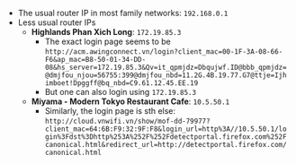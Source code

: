 - The usual router IP in most family networks: `192.168.0.1`
- Less usual router IPs
    - **Highlands Phan Xich Long**: `172.19.85.3`
        - The exact login page seems to be
          `http://acm.awingconnect.vn/login?client_mac=00-1F-3A-08-66-F6&ap_mac=B8-50-01-34-DD-08&hs_server=172.19.85.3&Qv=it_qpmjdz=Dbqujwf.ID@bbb_qpmjdz=@dmjfou_njou=56755:399@dmjfou_nbd=11.2G.4B.19.77.G7@ttje=Ijhimboet!Dpggff@bq_nbd=C9.61.12.45.EE.19`
        - But one can also login using `172.19.85.3`
    - **Miyama - Modern Tokyo Restaurant Cafe**: `10.5.50.1`
        - Similarly, the login page is sth else:
          `http://cloud.vnwifi.vn/show/mof-dd-79977?client_mac=64:6B:F9:32:9F:F8&login_url=http%3A//10.5.50.1/login%3Fdst%3Dhttp%253A%252F%252Fdetectportal.firefox.com%252Fcanonical.html&redirect_url=http://detectportal.firefox.com/canonical.html`
